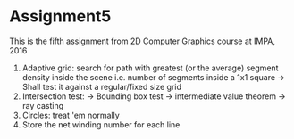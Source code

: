 # Assignment5
This is the fifth assignment from 2D Computer Graphics course at IMPA, 2016

1) Adaptive grid: search for path with greatest (or the average) segment density inside the scene i.e. number of segments inside a 1x1 square
  -> Shall test it against a regular/fixed size grid
2) Intersection test:
  -> Bounding box test -> intermediate value theorem -> ray casting
3) Circles: treat 'em normally
4) Store the net winding number for each line